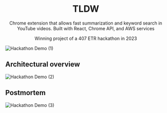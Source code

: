 <h1 align="center">
  TLDW
</h1>

<p align="center">
  Chrome extension that allows fast summarization and keyword search in YouTube videos. Built with React, Chrome API, and AWS services
</p>

<p align="center">
  Winning project of a 407 ETR hackathon in 2023
</p>

![Hackathon Demo (1)](https://github.com/monomedio/TLDW/assets/62685704/fe16b1da-3ef6-4b52-ac66-aa0219e836f9)

## Architectural overview

![Hackathon Demo (2)](https://github.com/monomedio/TLDW/assets/62685704/674e7a6a-a437-4b06-8c65-6c7bb88b6b37)

## Postmortem

![Hackathon Demo (3)](https://github.com/monomedio/TLDW/assets/62685704/1d68224b-5f02-4c8c-b80d-1d53130bb83c)
